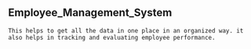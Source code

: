 ## Employee_Management_System

```This helps to get all the data in one place in an organized way. it also helps in tracking and evaluating employee performance.```
